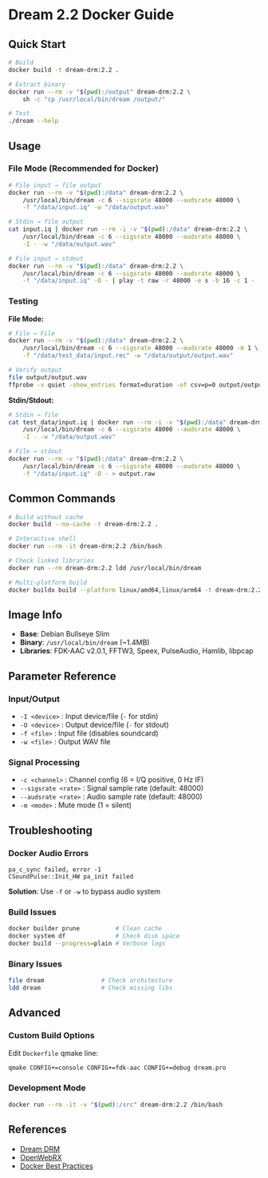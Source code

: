 # Dream 2.2 Docker Guide

## Quick Start

```bash
# Build
docker build -t dream-drm:2.2 .

# Extract binary
docker run --rm -v "$(pwd):/output" dream-drm:2.2 \
    sh -c "cp /usr/local/bin/dream /output/"

# Test
./dream --help
```

## Usage

### File Mode (Recommended for Docker)

```bash
# File input → file output
docker run --rm -v "$(pwd):/data" dream-drm:2.2 \
    /usr/local/bin/dream -c 6 --sigsrate 48000 --audsrate 48000 \
    -f "/data/input.iq" -w "/data/output.wav"

# Stdin → file output
cat input.iq | docker run --rm -i -v "$(pwd):/data" dream-drm:2.2 \
    /usr/local/bin/dream -c 6 --sigsrate 48000 --audsrate 48000 \
    -I - -w "/data/output.wav"

# File input → stdout
docker run --rm -v "$(pwd):/data" dream-drm:2.2 \
    /usr/local/bin/dream -c 6 --sigsrate 48000 --audsrate 48000 \
    -f "/data/input.iq" -O - | play -t raw -r 48000 -e s -b 16 -c 1 -
```

### Testing

**File Mode:**
```bash
# File → File
docker run --rm -v "$(pwd):/data" dream-drm:2.2 \
    /usr/local/bin/dream -c 6 --sigsrate 48000 --audsrate 48000 -m 1 \
    -f "/data/test_data/input.rec" -w "/data/output/output.wav"

# Verify output
file output/output.wav
ffprobe -v quiet -show_entries format=duration -of csv=p=0 output/output.wav
```

**Stdin/Stdout:**
```bash
# Stdin → file
cat test_data/input.iq | docker run --rm -i -v "$(pwd):/data" dream-drm:2.2 \
    /usr/local/bin/dream -c 6 --sigsrate 48000 --audsrate 48000 \
    -I - -w "/data/output.wav"

# File → stdout
docker run --rm -v "$(pwd):/data" dream-drm:2.2 \
    /usr/local/bin/dream -c 6 --sigsrate 48000 --audsrate 48000 \
    -f "/data/input.iq" -O - > output.raw
```

## Common Commands

```bash
# Build without cache
docker build --no-cache -t dream-drm:2.2 .

# Interactive shell
docker run --rm -it dream-drm:2.2 /bin/bash

# Check linked libraries
docker run --rm dream-drm:2.2 ldd /usr/local/bin/dream

# Multi-platform build
docker buildx build --platform linux/amd64,linux/arm64 -t dream-drm:2.2 .
```

## Image Info

- **Base**: Debian Bullseye Slim
- **Binary**: `/usr/local/bin/dream` (~1.4MB)
- **Libraries**: FDK-AAC v2.0.1, FFTW3, Speex, PulseAudio, Hamlib, libpcap

## Parameter Reference

### Input/Output
- `-I <device>` : Input device/file (`-` for stdin)
- `-O <device>` : Output device/file (`-` for stdout)
- `-f <file>` : Input file (disables soundcard)
- `-w <file>` : Output WAV file

### Signal Processing
- `-c <channel>` : Channel config (6 = I/Q positive, 0 Hz IF)
- `--sigsrate <rate>` : Signal sample rate (default: 48000)
- `--audsrate <rate>` : Audio sample rate (default: 48000)
- `-m <mode>` : Mute mode (1 = silent)

## Troubleshooting

### Docker Audio Errors
```
pa_c_sync failed, error -1
CSoundPulse::Init_HW pa_init failed
```
**Solution**: Use `-f` or `-w` to bypass audio system

### Build Issues
```bash
docker builder prune          # Clean cache
docker system df              # Check disk space
docker build --progress=plain # Verbose logs
```

### Binary Issues
```bash
file dream                # Check architecture
ldd dream                 # Check missing libs
```

## Advanced

### Custom Build Options

Edit `Dockerfile` qmake line:
```dockerfile
qmake CONFIG+=console CONFIG+=fdk-aac CONFIG+=debug dream.pro
```

### Development Mode

```bash
docker run --rm -it -v "$(pwd):/src" dream-drm:2.2 /bin/bash
```

## References

- [Dream DRM](https://sourceforge.net/projects/drm/)
- [OpenWebRX](https://github.com/jketterl/openwebrx)
- [Docker Best Practices](https://docs.docker.com/develop/develop-images/dockerfile_best-practices/)
